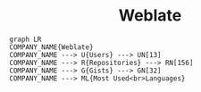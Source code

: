 <h1 align="center">Weblate</h1>

```mermaid
graph LR
COMPANY_NAME{Weblate}
COMPANY_NAME ---> U{Users} ---> UN[13]
COMPANY_NAME ---> R{Repositories} ---> RN[156]
COMPANY_NAME ---> G{Gists} ---> GN[32]
COMPANY_NAME ---> ML{Most Used<br>Languages}
```
